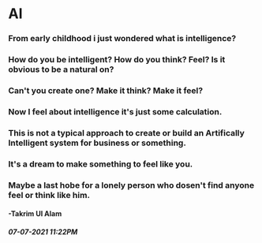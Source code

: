 # AI
### From early childhood i just wondered what is intelligence?
### How do you be intelligent? How do you think? Feel? Is it obvious to be a natural on?
### Can't you create one? Make it think? Make it feel?
### Now I feel about intelligence it's just some calculation.
### This is not a typical approach to create or build an Artifically Intelligent system for business or something.
### It's a dream to make something to feel like you.
### Maybe a last hobe for a lonely person who dosen't find anyone feel or think like him.

#### -Takrim Ul Alam
##### 07-07-2021 11:22PM
